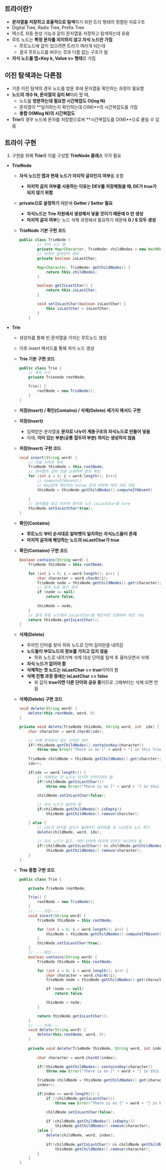 ## 트라이란?

- **문자열을 저장하고 효율적으로 탐색**하기 위한 트리 형태의 정렬된 자료구조
- Digital Tree, Radix Tree, Prefix Tree
- 텍스트 자동 완성 기능과 같이 문자열을 저장하고 탐색하는데 유용
- 루트 노드는 **특정 문자를 의미하지 않고 자식 노드만 가짐**
    - 루트노드에 값이 있으려면 트리가 여러개 되는데
    - 결국 루트노드를 비우는 것과 다름 없는 구조가 됨
- **자식 노드를 맵<Key k, Value v> 형태**로 가짐

## 이진 탐색과는 다른점

- 기존 이진 탐색의 경우 노드를 방문 후에 문자열을 확인하는 과정이 필요함
- **노드의 개수 N, 문자열의 길이 M**이라 할 때,
    - 노드를 **방문하는데 필요한 시간복잡도 O(log N)**
    - 문자열이 **일치하는지 확인하는데 O(M)**의 시간복잡도를 가짐
    - **총합 O(Mlog N)의 시간복잡도**
- **Trie**의 경우 노드에 문자를 저장함으로써 **시간복잡도를 O(M)**으로 줄일 수 있음

## 트라이 구현

1. 구현을 위해 **Trie**와 이를 구성할 **TrieNode 클래스** 각각 필요
- **TrieNode**
    - **자식 노드인 맵과 현재 노드가 마지막 글자인지 여부**를 포함
        - **마지막 글자 여부를 사용하는 이유는 DEV를 저장해뒀을 때, DE가 true가 되지 않기 위함**
    - **private으로 설정하기** 때문에 **Getter / Setter 필요**
        - **자식노드는 Trie 차원에서 생성해서 넣을 것이기 때문에 G 만 생성**
        - **마지막 글자 여부**는 노드 삭제 과정에서 필요하기 때문에 **G / S 모두 생성**
    - **TrieNode 기본 구현 코드**
        
        ```java
        public class TrieNode {
        		// 자식 노드 맵
        		private Map<Character, TrieNode> childNodes = new HashMap<>();
        		// 마지막 글자인지 여부
        		private boolean isLastChar;
        
        		Map<Character, TrieNode> getChildNodes() {
        			return this.childNodes;
        		}
        
        		boolean getIsLastChar() {
        			return this.isLastChar;
        		}
        
        		void setIsLastChar(boolean isLastChar) {
        			this.isLastChar = isLastChar;
        		}
        	}
        ```
        
- **Trie**
    - 생성자를 통해 빈 문자열을 가지는 루트노드 생성
    - 이후 insert 메서드를 통해 자식 노드 생성
    - **Trie 기본 구현 코드**
        
        ```java
        public class Trie {
        	// 루트 노드
        	private Trienode rootNode;
        
        	Trie() {
        		rootNode = new TrieNode();
        	}
        }
        ```
        
    - **저장(Insert) / 확인(Contains) / 삭제(Delete) 세가지 메서드 구현**
    - **저장(Insert)**
        - 입력받은 문자열을 **문자로 나누어 계층구조의 자식노드로 만들어 넣음**
        - 이때, **이미 있는 부분(공통 접두어 부분) 까지는 생성하지 않음**
    - **저장(Insert) 구현 코드**
        
        ```java
        void insert(String word) {
        	// 처음 시작은 루트
        	TrieNode thisNode = this.rootNode;
        	// 문자열의 길이 만큼 순회하며 문자 확인
        	for (int i = 0; i < word.length(); i++){
        		// computeIfAbsent()
        		// Key값에 해당하는 Value 존재 여부에 따라 새로 대입
        		thisNode = thisNode.getChildNodes().computeIfAbsent(
        																				word.charAt(i), c -> new TrieNode());
        	}
        	// 문자열을 넣고 마지막 문자의 노드 isLastChar를 ture
        	thisNode.setIsLastChar(true);
        }
        ```
        
    - **확인(Contains)**
        - **루트노드 부터 순서대로 알파벳이 일치하는 자식노드들이 존재**
        - **마지막 글자에 해당하는 노드의 isLastChar가 true**
    - **확인(Contains) 구현 코드**
        
        ```java
        boolean contains(String word) {
        	TrieNode thisNode = this.rootNode;
        
        	for (int i = 0; i < word.length(); i++) {
        		char character = word.charAt(i);
        		TrieNode node = thisNode.getChildNodes().get(character);
        		// 탐색 도중 끊긴 경우
        		if (node == null)
        			return false;
        		
        		thisNode = node;
        	}
        	// 결국 최종 노드에서 isLastChar를 확인하면 포함여부 확인 가능
        	return thisNode.getIsLastChar();
        }
        ```
        
    - **삭제(Delete)**
        - 주어진 단어를 찾아 하위 노드로 단어 길이만큼 내려감
        - **노드들이 부모노드의 정보를 가지고 있지 않음**
            - 하위 노드로 내려가며 삭제 대상 단어를 탐색 후 올라오면서 삭제
        - **자식 노드가 없어야 함**
        - **삭제하는 첫 노드는 isLastChar == true**이어야 함
        - **삭제 진행 과정 중에는 isLastChar == false**
            - 위 값이 **true이면 다른 단어와 공유 중**이므로 그때부터는 삭제 되면 안됨
    - **삭제(Delete) 구현 코드**
        
        ```java
        void delete(String word) {
        	delete(this.rootNode, word, 0)
        }
        
        private void delete(TrieNode thisNode, String word, int  idx) {
        	char character = word.charAt(idx);
        
        	// 아예 존재하지 않는 단어인 경우
        	if(!thisNode.getChildNodes().containsKey(character))
        		throw new Error("There is no [" + word + "] in this Trie.");
        	
        	TrieNode childNode = thisNode.getChildNodes().get(charcter);
        	idx++;
        
        	if(idx == word.length()) {
        		// 삭제하는 첫 노드는 마지막 단어이어야 함
        		if(!childNode.getIsLastChar())
        			throw new Error("There is no [" + word + "] in this Trie.");
        	
        		childNode.setIsLastChar(false);
        
        		// 자식 노드가 없어야 함
        		if(childNode.getChildNodes().isEmpty))
        			thisNode.getChildNodes().remove(charcter);
        
        	} else {
        		// idx가 문자열 길이가 될때까지 재귀호출 후 나오면서 노드 제거
        		delete(childNode, word, idx);
        		
        		// 자식 노드가 없고, 어떤 단어의 마지막 단어가 아니어야 함
        		if(!childNode.getIsLastChar() && childNode.getChildNodes().isEmpty())
        			thisNode.getChildNodes().remove(character);
        	}
        }
        ```
        
    - **Trie 종합 구현 코드**
        
        ```java
        public class Trie {
        
        	private TrieNode rootNode;
        
        	Trie() {
        		rootNode = new TrieNode();
        	}
        	// ----저장----
        	void insert(String word) {
        		TrieNode thisNode = this.rootNode;
        
        		for (int i = 0; i < word.length(); i++) {
        			thisNode = thisNode.getChildNodes().computeIfAbsent(word.charAt(i), c -> new TrieNode());
        		}	
        		thisNode.setIsLastChar(true);
        	}
        	// ----확인----
        	boolean contains(String word) {
        		TrieNode thisNode = this.rootNode;
        
        		for (int i = 0; i < word.length(); i++) {
        			char character = word.charAt(i);
        			TrieNode node = thisNode.getChildNodes().get(character);
        
        			if (node == null)
        				return false;
        
        			thisNode = node;
        		}
        
        		return thisNode.getIsLastChar();
        	}
        	// ----삭제----
        	void delete(String word) {
        		delete(this.rootNode, word, 0);
        	}
        	
        	private void delete(TrieNode thisNode, String word, int index) {
        		
        		char character = word.charAt(index);
        
        		if(!thisNode.getChildNodes().containsKey(character))
        			throw new Error("There is no [" + word + "] in this Trie.");
        
        		TrieNode childNode = thisNode.getChildNodes().get(character);
        		index++;
        
        		if(index == word.length()) {
        			if (!childNode.getIsLastChar()) 
        				throw new Error("There is no [" + word + "] in this Trie.");
        
        			childNode.setIsLastChar(false);
         
        			if (childNode.getChildNodes().isEmpty())
        				thisNode.getChildNodes().remove(character);
        		}else {
        			delete(childNode, word, index);
        			
        			if(!childNode.getIsLastChar() && childNode.getChildNodes().isEmpty())
        				thisNode.getChildNodes().remove(character);
        		}
        	}
        }
        ```
